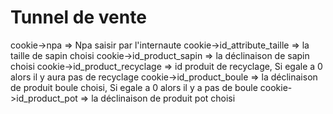 # Tunnel de vente

cookie->npa => Npa saisir par l'internaute
cookie->id_attribute_taille => la taille de sapin choisi 
cookie->id_product_sapin => la déclinaison de sapin choisi
cookie->id_product_recyclage => id produit de recyclage, Si egale a 0 alors il y aura pas de recyclage
cookie->id_product_boule => la déclinaison de produit boule choisi, Si egale a 0 alors il y a pas de boule
cookie->id_product_pot => la déclinaison de produit pot choisi